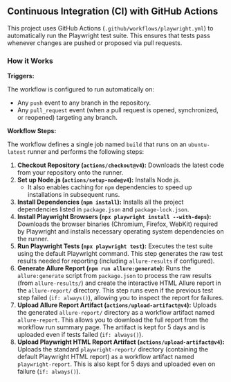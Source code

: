 ## Continuous Integration (CI) with GitHub Actions

This project uses GitHub Actions (`.github/workflows/playwright.yml`) to automatically run the Playwright test suite. This ensures that tests pass whenever changes are pushed or proposed via pull requests.

### How it Works

**Triggers:**

The workflow is configured to run automatically on:

*   Any `push` event to any branch in the repository.
*   Any `pull_request` event (when a pull request is opened, synchronized, or reopened) targeting any branch.

**Workflow Steps:**

The workflow defines a single job named `build` that runs on an `ubuntu-latest` runner and performs the following steps:

1.  **Checkout Repository (`actions/checkout@v4`):** Downloads the latest code from your repository onto the runner.
2.  **Set up Node.js (`actions/setup-node@v4`):** Installs Node.js.
    *   It also enables caching for `npm` dependencies to speed up installations in subsequent runs.
3.  **Install Dependencies (`npm install`):** Installs all the project dependencies listed in `package.json` and `package-lock.json`.
4.  **Install Playwright Browsers (`npx playwright install --with-deps`):** Downloads the browser binaries (Chromium, Firefox, WebKit) required by Playwright and installs necessary operating system dependencies on the runner.
5.  **Run Playwright Tests (`npx playwright test`):** Executes the test suite using the default Playwright command. This step generates the raw test results needed for reporting (including `allure-results` if configured).
6.  **Generate Allure Report (`npm run allure:generate`):** Runs the `allure:generate` script from `package.json` to process the raw results (from `allure-results/`) and create the interactive HTML Allure report in the `allure-report/` directory. This step runs even if the previous test step failed (`if: always()`), allowing you to inspect the report for failures.
7.  **Upload Allure Report Artifact (`actions/upload-artifact@v4`):** Uploads the generated `allure-report/` directory as a workflow artifact named `allure-report`. This allows you to download the full report from the workflow run summary page. The artifact is kept for 5 days and is uploaded even if tests failed (`if: always()`).
8.  **Upload Playwright HTML Report Artifact (`actions/upload-artifact@v4`):** Uploads the standard `playwright-report/` directory (containing the default Playwright HTML report) as a workflow artifact named `playwright-report`. This is also kept for 5 days and uploaded even on failure (`if: always()`).